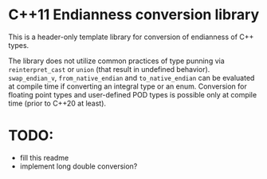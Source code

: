 # C++11 Endianness conversion library

This is a header-only template library for conversion of endianness of C++ types.

The library does not utilize common practices of type punning via `reinterpret_cast`
or `union` (that result in undefined behavior).
`swap_endian_v`, `from_native_endian` and `to_native_endian` can be evaluated at 
compile time if converting an integral type or an enum.
Conversion for floating point types and user-defined POD types is possible only
at compile time (prior to C++20 at least).

# TODO: 
- fill this readme
- implement long double conversion?
